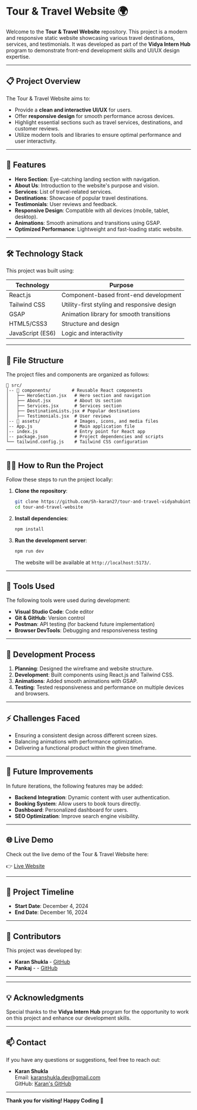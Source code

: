 # Tour & Travel Website 🌍

Welcome to the **Tour & Travel Website** repository. This project is a modern and responsive static website showcasing various travel destinations, services, and testimonials. It was developed as part of the **Vidya Intern Hub** program to demonstrate front-end development skills and UI/UX design expertise.

---

## 📋 Project Overview

The Tour & Travel Website aims to:
- Provide a **clean and interactive UI/UX** for users.
- Offer **responsive design** for smooth performance across devices.
- Highlight essential sections such as travel services, destinations, and customer reviews.
- Utilize modern tools and libraries to ensure optimal performance and user interactivity.

---

## 🚀 Features

- **Hero Section**: Eye-catching landing section with navigation.
- **About Us**: Introduction to the website's purpose and vision.
- **Services**: List of travel-related services.
- **Destinations**: Showcase of popular travel destinations.
- **Testimonials**: User reviews and feedback.
- **Responsive Design**: Compatible with all devices (mobile, tablet, desktop).
- **Animations**: Smooth animations and transitions using GSAP.
- **Optimized Performance**: Lightweight and fast-loading static website.

---

## 🛠️ Technology Stack

This project was built using:

| **Technology**   | **Purpose**                          |
|------------------|--------------------------------------|
| React.js         | Component-based front-end development |
| Tailwind CSS     | Utility-first styling and responsive design |
| GSAP             | Animation library for smooth transitions |
| HTML5/CSS3       | Structure and design                 |
| JavaScript (ES6) | Logic and interactivity              |

---

## 📂 File Structure

The project files and components are organized as follows:

```
📁 src/
│-- 📁 components/        # Reusable React components
│   ├── HeroSection.jsx   # Hero section and navigation
│   ├── About.jsx         # About Us section
│   ├── Services.jsx      # Services section
│   ├── DestinationLists.jsx # Popular destinations
│   ├── Testimonials.jsx  # User reviews
│-- 📁 assets/             # Images, icons, and media files
│-- App.js                # Main application file
│-- index.js              # Entry point for React app
│-- package.json          # Project dependencies and scripts
└── tailwind.config.js    # Tailwind CSS configuration
```

---

## 🧑‍💻 How to Run the Project

Follow these steps to run the project locally:

1. **Clone the repository**:
   ```bash
   git clone https://github.com/Sh-karan27/tour-and-travel-vidyahubintern.git
   cd tour-and-travel-website
   ```

2. **Install dependencies**:
   ```bash
   npm install
   ```

3. **Run the development server**:
   ```bash
   npm run dev
   ```
   The website will be available at `http://localhost:5173/`.


---

## 🔧 Tools Used

The following tools were used during development:

- **Visual Studio Code**: Code editor
- **Git & GitHub**: Version control
- **Postman**: API testing (for backend future implementation)
- **Browser DevTools**: Debugging and responsiveness testing

---

## 🧪 Development Process

1. **Planning**: Designed the wireframe and website structure.
2. **Development**: Built components using React.js and Tailwind CSS.
3. **Animations**: Added smooth animations with GSAP.
4. **Testing**: Tested responsiveness and performance on multiple devices and browsers.

---

## ⚡ Challenges Faced

- Ensuring a consistent design across different screen sizes.
- Balancing animations with performance optimization.
- Delivering a functional product within the given timeframe.

---

## 🌟 Future Improvements

In future iterations, the following features may be added:

- **Backend Integration**: Dynamic content with user authentication.
- **Booking System**: Allow users to book tours directly.
- **Dashboard**: Personalized dashboard for users.
- **SEO Optimization**: Improve search engine visibility.

---

## 🌐 Live Demo

Check out the live demo of the Tour & Travel Website here:

👉 [Live Website](https://tour-and-travel-vidyahubintern.vercel.app/)

---

## 📆 Project Timeline

- **Start Date**: December 4, 2024
- **End Date**: December 16, 2024

---

## 🤝 Contributors

This project was developed by:

- **Karan Shukla** - [GitHub](https://github.com/Sh-karan27)
- **Pankaj** - - [GitHub](https://github.com/Pankaj086)

---

---

## 💡 Acknowledgments

Special thanks to the **Vidya Intern Hub** program for the opportunity to work on this project and enhance our development skills.

---

## 📫 Contact

If you have any questions or suggestions, feel free to reach out:

- **Karan Shukla**  
  Email: karanshukla.dev@gmail.com  
  GitHub: [Karan's GitHub](https://github.com/Sh-karan27)  

---

**Thank you for visiting! Happy Coding 🚀**

